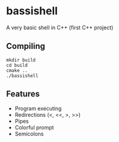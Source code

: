 # bassishell
A very basic shell in C++ (first C++ project)
## Compiling
```
mkdir build
cd build
cmake ..
./bassishell
```
## Features
* Program executing
* Redirections (<, <<, >, >>)
* Pipes
* Colorful prompt
* Semicolons
